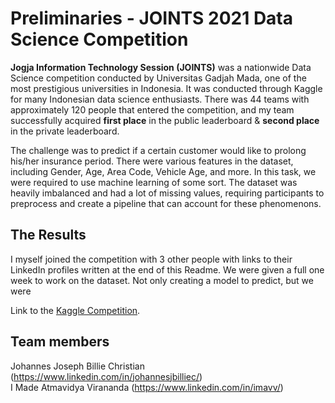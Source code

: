# Preliminaries - JOINTS 2021 Data Science Competition

**Jogja Information Technology Session (JOINTS)** was a nationwide Data Science competition conducted by Universitas Gadjah Mada, one of the most prestigious universities in Indonesia. It was conducted through Kaggle for many Indonesian data science enthusiasts. There was 44 teams with approximately 120 people that entered the competition, and my team successfully acquired **first place** in the public leaderboard & **second place** in the private leaderboard.

The challenge was to predict if a certain customer would like to prolong his/her insurance period. There were various features in the dataset, including Gender, Age, Area Code, Vehicle Age, and more. In this task, we were required to use machine learning of some sort. The dataset was heavily imbalanced and had a lot of missing values, requiring participants to preprocess and create a pipeline that can account for these phenomenons.

## The Results
I myself joined the competition with 3 other people with links to their LinkedIn profiles written at the end of this Readme. We were given a full one week to work on the dataset. Not only creating a model to predict, but we were

Link to the [Kaggle Competition].

## Team members
Johannes Joseph Billie Christian (https://www.linkedin.com/in/johannesjbilliec/)<br/>
I Made Atmavidya Virananda (https://www.linkedin.com/in/imavv/)<br/>

[Kaggle Competition]:https://www.kaggle.com/c/penyisihan-joints2021/overview

